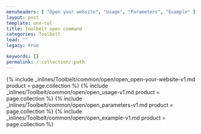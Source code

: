 ```yaml
---
menuheaders: [ "Open your website", "Usage", "Parameters", "Example" ]
layout: post
template: one-col
title: Toolbelt open command
categories: Toolbelt
lead: ""
legacy: true

keywords: []
permalink: /:collection/:path
---
```





<a href="#open-your-website"></a>{% include _inlines/Toolbelt/common/open/open_open-your-website-v1.md  product = page.collection %}
<a href="#usage"></a>{% include _inlines/Toolbelt/common/open/open_usage-v1.md  product = page.collection %}
<a href="#parameters"></a>{% include _inlines/Toolbelt/common/open/open_parameters-v1.md  product = page.collection %}
<a href="#example"></a>{% include _inlines/Toolbelt/common/open/open_example-v1.md  product = page.collection %}